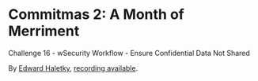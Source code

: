 # Commitmas 2: A Month of Merriment
Challenge 16 -  wSecurity Workflow - Ensure Confidential Data Not Shared

By [Edward Haletky](https://twitter.com/texiwill), [recording available](https://www.youtube.com/watch?v=F1eLE8DIiT4&list=PL2rC-8e38bUXloBOYChAl0EcbbuVjbE3t&index=12).

